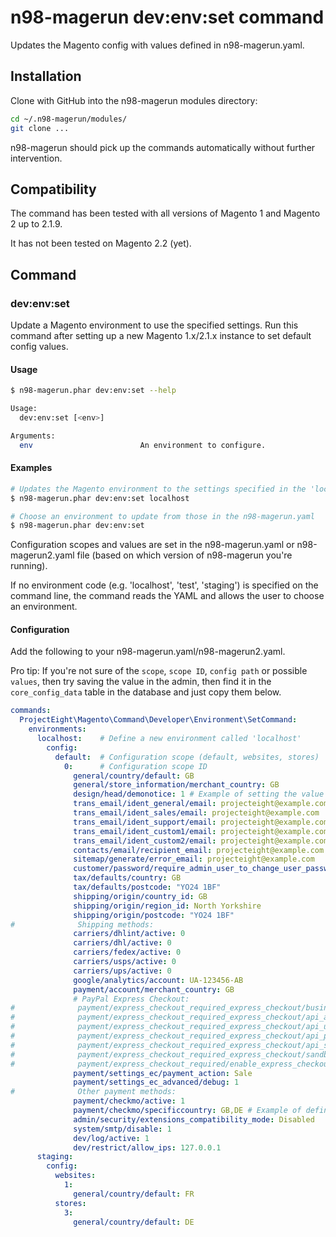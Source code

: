 # n98-magerun dev:env:set command
Updates the Magento config with values defined in n98-magerun.yaml.

## Installation

Clone with GitHub into the n98-magerun modules directory:
```bash
cd ~/.n98-magerun/modules/
git clone ...
```

n98-magerun should pick up the commands automatically without further intervention.

## Compatibility
The command has been tested with all versions of Magento 1 and Magento 2 up to 2.1.9.

It has not been tested on Magento 2.2 (yet). 

## Command

### dev:env:set
Update a Magento environment to use the specified settings. Run this command after setting up a new Magento 1.x/2.1.x instance to set default config values.

#### Usage

```bash
$ n98-magerun.phar dev:env:set --help

Usage:
  dev:env:set [<env>]

Arguments:
  env                        An environment to configure.
```

#### Examples

```bash
# Updates the Magento environment to the settings specified in the 'localhost' key in the YAML
$ n98-magerun.phar dev:env:set localhost

# Choose an environment to update from those in the n98-magerun.yaml
$ n98-magerun.phar dev:env:set
```

Configuration scopes and values are set in the n98-magerun.yaml or n98-magerun2.yaml file (based on which version of n98-magerun you're running).

If no environment code (e.g. 'localhost', 'test', 'staging') is specified on the command line, the command reads the YAML and allows the user to choose an environment.

#### Configuration

Add the following to your n98-magerun.yaml/n98-magerun2.yaml.

Pro tip: If you're not sure of the `scope`, `scope ID`, `config path` or possible `values`, then try saving the value in the admin, then find it in the `core_config_data` table in the database and just copy them below.

```yaml
commands:
  ProjectEight\Magento\Command\Developer\Environment\SetCommand:
    environments:
      localhost:    # Define a new environment called 'localhost'
        config:     
          default:  # Configuration scope (default, websites, stores)
            0:      # Configuration scope ID 
              general/country/default: GB
              general/store_information/merchant_country: GB
              design/head/demonotice: 1 # Example of setting the value for a Yes/No config value
              trans_email/ident_general/email: projecteight@example.com
              trans_email/ident_sales/email: projecteight@example.com
              trans_email/ident_support/email: projecteight@example.com
              trans_email/ident_custom1/email: projecteight@example.com
              trans_email/ident_custom2/email: projecteight@example.com
              contacts/email/recipient_email: projecteight@example.com
              sitemap/generate/error_email: projecteight@example.com
              customer/password/require_admin_user_to_change_user_password: 0
              tax/defaults/country: GB
              tax/defaults/postcode: "YO24 1BF"
              shipping/origin/country_id: GB
              shipping/origin/region_id: North Yorkshire
              shipping/origin/postcode: "YO24 1BF"
#              Shipping methods:
              carriers/dhlint/active: 0
              carriers/dhl/active: 0
              carriers/fedex/active: 0
              carriers/usps/active: 0
              carriers/ups/active: 0
              google/analytics/account: UA-123456-AB
              payment/account/merchant_country: GB
              # PayPal Express Checkout:
#              payment/express_checkout_required_express_checkout/business_account
#              payment/express_checkout_required_express_checkout/api_authentication
#              payment/express_checkout_required_express_checkout/api_username
#              payment/express_checkout_required_express_checkout/api_password
#              payment/express_checkout_required_express_checkout/api_signature
#              payment/express_checkout_required_express_checkout/sandbox_flag
#              payment/express_checkout_required/enable_express_checkout: 0
              payment/settings_ec/payment_action: Sale
              payment/settings_ec_advanced/debug: 1
#              Other payment methods:
              payment/checkmo/active: 1
              payment/checkmo/specificcountry: GB,DE # Example of defining the value for a multi-select config value
              admin/security/extensions_compatibility_mode: Disabled
              system/smtp/disable: 1
              dev/log/active: 1
              dev/restrict/allow_ips: 127.0.0.1
      staging:
        config:
          websites:
            1:
              general/country/default: FR
          stores:
            3:
              general/country/default: DE
